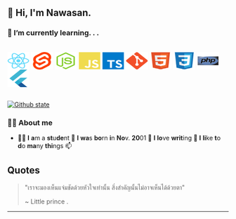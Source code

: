 
  

## 👋 Hi, I'm Nawasan.

### 🌱 I’m currently learning. . .


<div style="display: inline_block"><br>

  <img align="center" alt="React" height="40" width="50" src="https://raw.githubusercontent.com/devicons/devicon/master/icons/react/react-original.svg">
  <img align="center" alt="Svelte" height="40" width="50" src="https://github.com/devicons/devicon/raw/master/icons/svelte/svelte-original.svg">
  <img align="center" alt="Nodejs" height="40" width="50" src="https://github.com/devicons/devicon/raw/master/icons/nodejs/nodejs-plain.svg">
  <img align="center" alt="Js" height="40" width="50" src="https://raw.githubusercontent.com/devicons/devicon/master/icons/javascript/javascript-plain.svg">
  <img align="center" alt="Ts" height="40" width="50" src="https://raw.githubusercontent.com/devicons/devicon/master/icons/typescript/typescript-original.svg">
  <img align="center" alt="Git" height="40" width="50" src="https://github.com/devicons/devicon/raw/master/icons/git/git-original.svg">
  <img align="center" alt="HTML5" height="40" width="50" src="https://github.com/devicons/devicon/raw/master/icons/html5/html5-original.svg">
  <img align="center" alt="CSS3" height="40" width="50" src="https://github.com/devicons/devicon/raw/master/icons/css3/css3-original.svg">
  <img align="center" alt="PHP" height="40" width="50" src="https://github.com/devicons/devicon/raw/master/icons/php/php-original.svg">
  <img align="center" alt="Flutter" height="40" width="50" src="https://github.com/devicons/devicon/raw/master/icons/flutter/flutter-original.svg">

</div>
<br>

[![Github state](https://github-readme-stats.vercel.app/api/top-langs/?username=Arikato111&layout=compact&hide_border=true)](https://github.com/Arikato111)

### 🧑‍💻 About me
  
- 🧑‍🎓 **I**  **a**m a **st**u**de**nt 🎂 **I**  **wa**s **bo**rn **i**n **No**v. **20**01 📖 **I**  **lo**ve **writ**ing 📝 **I** **li**ke **t**o **d**o **ma**ny **thi**ngs 📫

## Quotes
>"เราจะมองเห็นแจ่มชัดด้วยหัวใจเท่านั้น สิ่งสำคัญนั้นไม่อาจเห็นได้ด้วยตา"
>
> ~ Little prince .
 
---


<!--

**Arikato111/Arikato111** is a ✨ _special_ ✨ repository because its `README.md` (this file) appears on your GitHub profile.

  

Here are some ideas to get you started:

  

- 🔭 I’m currently working on ...

- 🌱 I’m currently learning ...

- 👯 I’m looking to collaborate on ...

- 🤔 I’m looking for help with ...

- 💬 Ask me about ...

- 📫 How to reach me: ...

- 😄 Pronouns: ...

- ⚡ Fun fact: ...

-->
